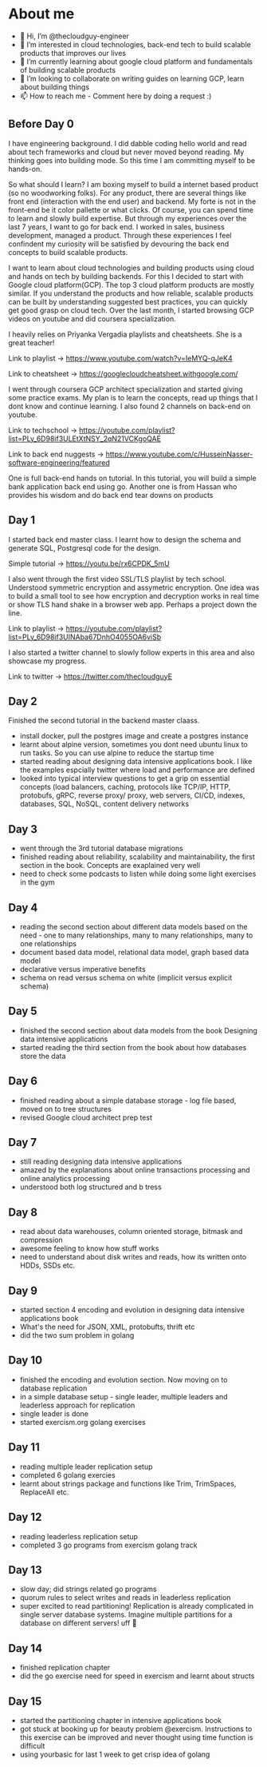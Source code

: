 # About me 
- 👋 Hi, I’m @thecloudguy-engineer
- 👀 I’m interested in cloud technologies, back-end tech to build scalable products that improves our lives
- 🌱 I’m currently learning about google cloud platform and fundamentals of building scalable products
- 💞️ I’m looking to collaborate on writing guides on learning GCP, learn about building things
- 📫 How to reach me - Comment here by doing a request :)



## Before Day 0
I have engineering background. I did dabble coding hello world and read about tech frameworks and cloud but never moved beyond reading. My thinking goes into building mode. So this time I am committing myself to be hands-on. 

So what should I learn? I am boxing myself to build a internet based product (so no woodworking folks). For any product, there are several things like front end (interaction with the end user) and backend. My forte is not in the front-end be it color pallette or what clicks. Of course, you can spend time to learn and slowly build expertise. But through my experiences over the last 7 years, I want to go for back end. I worked in sales, business development, managed a product. Through these experiences I feel confindent my curiosity will be satisfied by devouring the back end concepts to build scalable products. 

I want to learn about cloud technologies and building products using cloud and hands on tech by building backends. For this I decided to start with Google cloud platform(GCP). The top 3 cloud platform products are mostly similar. If you understand the products and how reliable, scalable products can be built by understanding suggested best practices, you can quickly get good grasp on cloud tech. Over the last month, I started browsing GCP videos on youtube and did coursera specialization. 

I heavily relies on Priyanka Vergadia playlists and cheatsheets. She is a great teacher!

Link to playlist -> https://www.youtube.com/watch?v=IeMYQ-qJeK4

Link to cheatsheet -> https://googlecloudcheatsheet.withgoogle.com/

I went through coursera GCP architect specialization and started giving some practice exams. My plan is to learn the concepts, read up things that I dont know and continue learning. I also found 2 channels on back-end on youtube.

Link to techschool -> https://youtube.com/playlist?list=PLy_6D98if3ULEtXtNSY_2qN21VCKgoQAE

Link to back end nuggests -> https://www.youtube.com/c/HusseinNasser-software-engineering/featured

One is full back-end hands on tutorial. In this tutorial, you will build a simple bank application back end using go.
Another one is from Hassan who provides his wisdom and do back end tear downs on products

## Day 1
I started back end master class. I learnt how to design the schema and generate SQL, Postgresql code for the design. 

Simple tutorial -> https://youtu.be/rx6CPDK_5mU

I also went through the first video SSL/TLS playlist by tech school. Understood symmetric encryption and assymetric encryption. One idea was to build a small tool to see how encryption and decryption works in real time or show TLS hand shake in a browser web app. Perhaps a project down the line. 

Link to playlist -> https://youtube.com/playlist?list=PLy_6D98if3UINAba67DnhO4055OA6viSb

I also started a twitter channel to slowly follow experts in this area and also showcase my progress. 

Link to twitter -> https://twitter.com/thecloudguyE

## Day 2
Finished the second tutorial in the backend master claass.
- install docker, pull the postgres image and create a postgres instance
- learnt about alpine version, sometimes you dont need ubuntu linux to run tasks. So you can use alpine to reduce the startup time 
- started reading about designing data intensive applications book. I like the examples espcially twitter where load and performance are defined
- looked into typical interview questions to get a grip on essential concepts (load balancers, caching, protocols like TCP/IP, HTTP, protobufs, gRPC, reverse proxy/ proxy, web servers, CI/CD, indexes, databases, SQL, NoSQL, content delivery networks

## Day 3
- went through the 3rd tutorial database migrations
- finished reading about reliability, scalability and maintainability, the first section in the book. Concepts are exaplained very well
- need to check some podcasts to listen while doing some light exercises in the gym

## Day 4
- reading the second section about different data models based on the need - one to many relationships, many to many relationships, many to one relationships
- document based data model, relational data model, graph based data model
- declarative versus imperative benefits
- schema on read versus schema on white (implicit versus explicit schema)

## Day 5
- finished the second section about data models from the book Designing data intensive applications
- started reading the third section from the book about how databases store the data


## Day 6
- finished reading about a simple database storage - log file based, moved on to tree structures
- revised Google cloud architect prep test

## Day 7 
- still reading designing data intensive applications 
- amazed by the explanations about online transactions processing and online analytics processing
- understood both log structured and b tress 

## Day 8
- read about data warehouses, column oriented storage, bitmask and compression
- awesome feeling to know how stuff works
- need to understand about disk writes and reads, how its written onto HDDs, SSDs etc.

## Day 9 
- started section 4 encoding and evolution in designing data intensive applications book
- What's the need for JSON, XML, protobufts, thrift etc
- did the two sum problem in golang

## Day 10
- finished the encoding and evolution section. Now moving on to database replication 
- in a simple database setup - single leader, multiple leaders and leaderless approach for replication
- single leader is done
- started exercism.org golang exercises

## Day 11
- reading multiple leader replication setup
- completed 6 golang exercies 
- learnt about strings package and functions like Trim, TrimSpaces, ReplaceAll etc. 

## Day 12
- reading leaderless replication setup
- completed 3 go programs from exercism golang track

## Day 13
- slow day; did strings related go programs
- quorum rules to select writes and reads in leaderless replication
- super excited to read partitioning! Replication is already complicated in single server database systems. 
Imagine multiple partitions for a database on different servers! uff 🤯

## Day 14
- finished replication chapter
- did the go exercise need for speed in exercism and learnt about structs 

## Day 15
- started the partitioning chapter in intensive applications book
- got stuck at booking up for beauty problem @exercism. Instructions to this exercise can be improved and never thought using time function is difficult
- using yourbasic for last 1 week to get crisp idea of golang 










<!---
thecloudguy-engineer/thecloudguy-engineer is a ✨ special ✨ repository because its `README.md` (this file) appears on your GitHub profile.
You can click the Preview link to take a look at your changes.
--->
